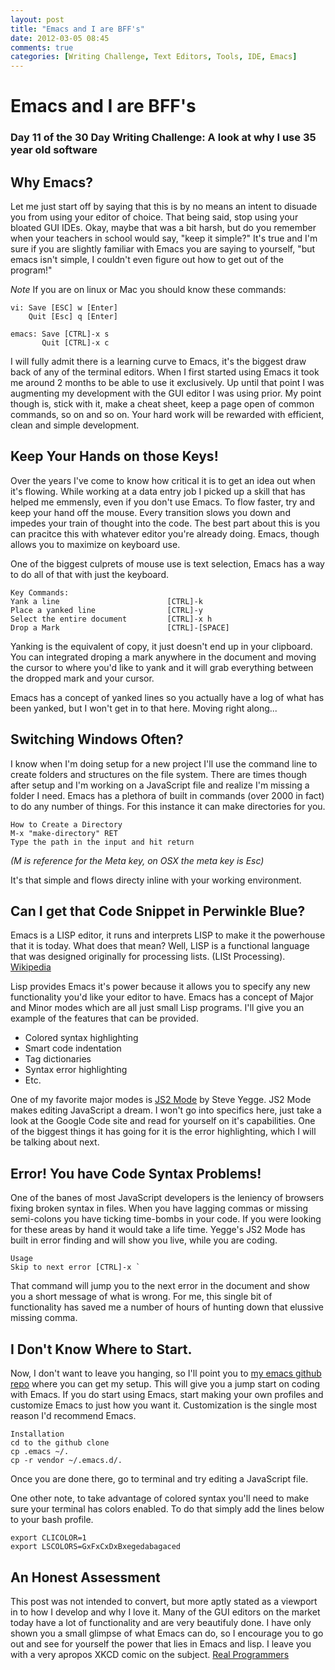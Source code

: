 ```yaml
---
layout: post
title: "Emacs and I are BFF's"
date: 2012-03-05 08:45
comments: true
categories: [Writing Challenge, Text Editors, Tools, IDE, Emacs]
---
```

# Emacs and I are BFF's
### Day 11 of the 30 Day Writing Challenge: A look at why I use 35 year old software

## Why Emacs?
Let me just start off by saying that this is by no means an intent to disuade you from using your editor of choice. That being said, stop using your bloated GUI IDEs. Okay, maybe that was a bit harsh, but do you remember when your teachers in school would say, "keep it simple?" It's true and I'm sure if you are slightly familiar with Emacs you are saying to yourself, "but emacs isn't simple, I couldn't even figure out how to get out of the program!"

_Note_ If you are on linux or Mac you should know these commands:

    vi: Save [ESC] w [Enter]
        Quit [Esc] q [Enter]

    emacs: Save [CTRL]-x s
           Quit [CTRL]-x c

I will fully admit there is a learning curve to Emacs, it's the biggest draw back of any of the terminal editors. When I first started using Emacs it took me around 2 months to be able to use it exclusively. Up until that point I was augmenting my development with the GUI editor I was using prior. My point though is, stick with it, make a cheat sheet, keep a page open of common commands, so on and so on. Your hard work will be rewarded with efficient, clean and simple development.

## Keep Your Hands on those Keys!
Over the years I've come to know how critical it is to get an idea out when it's flowing. While working at a data entry job I picked up a skill that has helped me emmensly, even if you don't use Emacs. To flow faster, try and keep your hand off the mouse. Every transition slows you down and impedes your train of thought into the code. The best part about this is you can pracitce this with whatever editor you're already doing. Emacs, though allows you to maximize on keyboard use.

One of the biggest culprets of mouse use is text selection, Emacs has a way to do all of that with just the keyboard.

    Key Commands:
    Yank a line                        [CTRL]-k
    Place a yanked line                [CTRL]-y
    Select the entire document         [CTRL]-x h
    Drop a Mark                        [CTRL]-[SPACE]

Yanking is the equivalent of copy, it just doesn't end up in your clipboard. You can integrated droping a mark anywhere in the document and moving the cursor to where you'd like to yank and it will grab everything between the dropped mark and your cursor.

Emacs has a concept of yanked lines so you actually have a log of what has been yanked, but I won't get in to that here. Moving right along...

## Switching Windows Often?
I know when I'm doing setup for a new project I'll use the command line to create folders and structures on the file system. There are times though after setup and I'm working on a JavaScript file and realize I'm missing a folder I need. Emacs has a plethora of built in commands (over 2000 in fact) to do any number of things. For this instance it can make directories for you.

    How to Create a Directory
    M-x "make-directory" RET
    Type the path in the input and hit return

_(M is reference for the Meta key, on OSX the meta key is Esc)_

It's that simple and flows directy inline with your working environment.

## Can I get that Code Snippet in Perwinkle Blue?
Emacs is a LISP editor, it runs and interprets LISP to make it the powerhouse that it is today. What does that mean? Well, LISP is a functional language that was designed originally for processing lists. (LISt Processing). [Wikipedia](http://en.wikipedia.org/wiki/Lisp_(programming_language))

Lisp provides Emacs it's power because it allows you to specify any new functionality you'd like your editor to have. Emacs has a concept of Major and Minor modes which are all just small Lisp programs. I'll give you an example of the features that can be provided.

- Colored syntax highlighting
- Smart code indentation
- Tag dictionaries
- Syntax error highlighting
- Etc.

One of my favorite major modes is [JS2 Mode](http://code.google.com/p/js2-mode/) by Steve Yegge. JS2 Mode makes editing JavaScript a dream. I won't go into specifics here, just take a look at the Google Code site and read for yourself on it's capabilities. One of the biggest things it has going for it is the error highlighting, which I will be talking about next.

## Error! You have Code Syntax Problems!
One of the banes of most JavaScript developers is the leniency of browsers fixing broken syntax in files. When you have lagging commas or missing semi-colons you have ticking time-bombs in your code. If you were looking for these areas by hand it would take a life time. Yegge's JS2 Mode has built in error finding and will show you live, while you are coding.

    Usage
    Skip to next error [CTRL]-x `

That command will jump you to the next error in the document and  show you a short message of what is wrong. For me, this single bit of functionality has saved me a number of hours of hunting down that elussive missing comma.

## I Don't Know Where to Start.
Now, I don't want to leave you hanging, so I'll point you to [my emacs github repo](https://github.com/ncrohn/emacs) where you can get my setup. This will give you a jump start on coding with Emacs. If you do start using Emacs, start making your own profiles and customize Emacs to just how you want it. Customization is the single most reason I'd recommend Emacs.

    Installation
    cd to the github clone
    cp .emacs ~/.
    cp -r vendor ~/.emacs.d/.

Once you are done there, go to terminal and try editing a JavaScript file.

One other note, to take advantage of colored syntax you'll need to make sure your terminal has colors enabled. To do that simply add the lines below to your bash profile.

    export CLICOLOR=1
    export LSCOLORS=GxFxCxDxBxegedabagaced

## An Honest Assessment
This post was not intended to convert, but more aptly stated as a viewport in to how I develop and why I love it. Many of the GUI editors on the market today have a lot of functionality and are very beautifuly done. I have only shown you a small glimpse of what Emacs can do, so I encourage you to go out and see for yourself the power that lies in Emacs and lisp. I leave you with a very apropos XKCD comic on the subject. [Real Programmers](http://xkcd.com/378/)